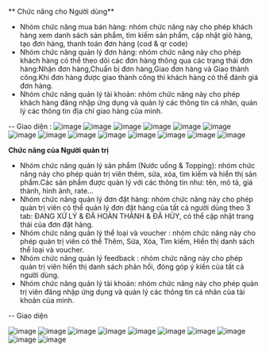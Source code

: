 ** Chức năng cho Người dùng**

- Nhóm chức năng mua bán hàng: nhóm chức năng này cho phép khách hàng xem danh sách sản phẩm, tìm kiếm sản phẩm, cập nhật giỏ hàng, tạo đơn hàng, thanh toán đơn hàng (cod & qr code)
- Nhóm chức năng quản lý đơn hàng: nhóm chức năng này cho phép khách hàng có thể theo dõi các đơn hàng thông qua các trạng thái đơn hàng:Nhận đơn hàng,Chuẩn bị đơn hàng,Giao đơn hàng và Giao thành công.Khi đơn hàng được giao thành công thì khách hàng có thể đánh giá đơn hàng.
- Nhóm chức năng quản lý tài khoản: nhóm chức năng này cho phép khách hàng đăng nhập ứng dụng và quản lý các thông tin cá nhân, quản lý các thông tin địa chỉ giao hàng của mình.

-- Giao diện : 
![image](https://github.com/user-attachments/assets/3dcb85f1-df01-4927-97ec-094bf37ba725)
![image](https://github.com/user-attachments/assets/a76d80cf-8ab5-4fc0-8766-c0011baf4a2e)
![image](https://github.com/user-attachments/assets/a564d212-7c53-455d-9f2c-77efd338cee1)
![image](https://github.com/user-attachments/assets/37ecaed7-61a5-44ba-bc63-cdd4aac0a0f8)
![image](https://github.com/user-attachments/assets/b3dfc937-b4f6-47f9-b183-22c871cec5e3)
![image](https://github.com/user-attachments/assets/3cb68f8d-961e-4d52-a324-63a310618e8d)
![image](https://github.com/user-attachments/assets/b368b8b3-31d9-4a26-afa7-7f79f686ca3c)
![image](https://github.com/user-attachments/assets/d66f9ec0-2b48-4baf-bcd8-90e1881de9f1)
![image](https://github.com/user-attachments/assets/e8790547-0f64-498b-8576-26c46744cf40)
![image](https://github.com/user-attachments/assets/ffe4d0b5-a16d-4ef2-b7be-8c513c754f87)
![image](https://github.com/user-attachments/assets/038cb4ac-88bf-4e74-89b6-dbe222061208)
![image](https://github.com/user-attachments/assets/0a30e425-c88d-4a3e-a9da-125463641e8c)
![image](https://github.com/user-attachments/assets/968cd7a4-2598-4840-930b-919c738efa80)
![image](https://github.com/user-attachments/assets/76bc534d-73b4-4a35-8009-71734e5c5501)







**Chức năng của Người quản trị**
- Nhóm chức năng quản lý sản phẩm (Nước uống & Topping): nhóm chức năng này cho phép quản trị viên thêm, sửa, xóa, tìm kiếm và hiển thị sản phẩm.Các sản phẩm được quản lý với các thông tin như: tên, mô tả, giá thành, hình ảnh, rate…
- Nhóm chức năng quản lý đơn đặt hàng: nhóm chức năng này cho phép quản trị viên có thể quản lý đơn đặt hàng của tất cả người dùng theo 3 tab: ĐANG XỬ LÝ & ĐÃ HOÀN THÀNH & ĐÃ HỦY, có thể cập nhật trang thái của đơn đặt hàng.
- Nhóm chức năng quản lý thể loại và voucher : nhóm chức năng này cho phép quản trị viên có thể Thêm, Sửa, Xóa, Tìm kiếm, Hiển thị danh sách thể loại và voucher.
- Nhóm chức năng quản lý feedback : nhóm chức năng này cho phép quản trị viên hiển thị danh sách phản hồi, đóng góp ý kiến của tất cả người dùng.
- Nhóm chức năng quản lý tài khoản: nhóm chức năng này cho phép quản trị viên đăng nhập ứng dụng và quản lý các thông tin cá nhân của tài khoản của mình.

-- Giao diện 

![image](https://github.com/user-attachments/assets/4238562c-e496-46a9-a49a-fcf82eb91657)
![image](https://github.com/user-attachments/assets/78ef58fe-2213-4cc2-b2c0-3706aaca9702)
![image](https://github.com/user-attachments/assets/d2a03eec-50d8-494c-87b3-21edfda23086)
![image](https://github.com/user-attachments/assets/46ff4524-e672-4a3f-ae84-f54772dd4477)
![image](https://github.com/user-attachments/assets/61addc80-aead-428d-b809-63c1ed961b56)
![image](https://github.com/user-attachments/assets/9b1516e8-d4f1-4a81-bd94-925f24217223)
![image](https://github.com/user-attachments/assets/694b2635-ee29-44ee-8f1d-19356070b334)
![image](https://github.com/user-attachments/assets/d9976f4e-22e1-4dcb-acc8-2be677aedf88)
![image](https://github.com/user-attachments/assets/07d8c339-6cb8-488e-8cb7-065218f919f8)
![image](https://github.com/user-attachments/assets/b3382b69-e9f9-4eef-b351-626ffb2e3897)








